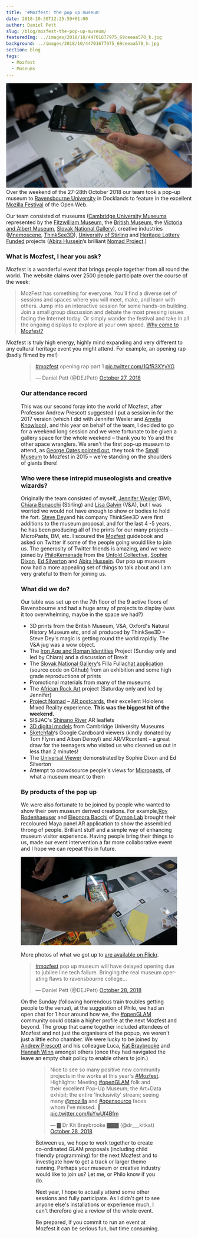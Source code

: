 ```yaml
---
title: '#Mozfest: the pop up museum'
date: 2018-10-30T12:25:59+01:00
author: Daniel Pett
slug: /blog/mozfest-the-pop-up-museum/
featuredImg: ../images/2018/10/44701677975_69ceeaa570_k.jpg
background: ../images/2018/10/44701677975_69ceeaa570_k.jpg
section: blog
tags:
  - Mozfest
  - Museums
---
```

![](../images/2018/10/44701677975_69ceeaa570_k.jpg)
Over the weekend of the 27-28th October 2018 our team took a pop-up museum to [Ravensbourne University](https://www.ravensbourne.ac.uk) in Docklands to feature in the excellent [Mozilla Festival](https://mozillafestival.org/) of the Open Web. 

Our team consisted of museums ([Cambridge University Museums](https://www.museums.cam.ac.uk) represented by the [Fitzwilliam Museum](https://www.fitzmuseum.cam.ac.uk/), the [British Museum](https://britishmuseum.org), the [Victoria and Albert Museum](https://www.vam.ac.uk/), [Slovak National Gallery](https://www.sng.sk/en)), creative industries ([Mnemoscene](https://mnemoscene.io/), [ThinkSee3D](https://www.thinksee3d.com/)), [University of Stirling](https://www.stir.ac.uk/) and [Heritage Lottery Funded](https://www.hlf.org.uk/) projects ([Abira Hussein](https://twitter.com/AbiraHussein)‘s brilliant [Nomad Project](https://nomad-project.co.uk/).)

### What is Mozfest, I hear you ask?

Mozfest is a wonderful event that brings people together from all round the world. The website claims over 2500 people participate over the course of the week:

> MozFest has something for everyone. You’ll find a diverse set of sessions and spaces where you will meet, make, and learn with others. Jump into an interactive session for some hands-on building. Join a small group discussion and debate the most pressing issues facing the Internet today. Or simply wander the festival and take in all the ongoing displays to explore at your own speed. [Why come to Mozfest?](https://mozillafestival.org/why-come-to-mozfest)

Mozfest is truly high energy, highly mind expanding and very different to any cultural heritage event you might attend. For example, an opening rap (badly filmed by me!)<figure class="wp-block-embed-twitter wp-block-embed is-type-rich is-provider-twitter">

<blockquote class="twitter-tweet" data-lang="en"><p lang="en" dir="ltr"><a href="https://twitter.com/hashtag/mozfest?src=hash&amp;ref_src=twsrc%5Etfw">#mozfest</a> opening rap part 1 <a href="https://t.co/1QfR3XYyYG">pic.twitter.com/1QfR3XYyYG</a></p>&mdash; Daniel Pett (@DEJPett) <a href="https://twitter.com/DEJPett/status/1056275200252264449?ref_src=twsrc%5Etfw">October 27, 2018</a></blockquote>



### Our attendance record

This was our second foray into the world of Mozfest, after Professor Andrew Prescott suggested I put a session in for the 2017 version (which I did with Jennifer Wexler and [Amelia Knowlson](http://ameliaknowlson.com/)), and this year on behalf of the team, I decided to go for a weekend long session and we were fortunate to be given a gallery space for the whole weekend &#8211; thank you to Yo and the other space wranglers. We aren't the first pop-up museum to attend, as [George Oates pointed out](https://twitter.com/ukglo/status/1056502154440130560), they took the [Small Museum](https://thesmallmuseum.org/2015/11/14/the-small-museum-v2/) to Mozfest in 2015 &#8211; we're standing on the shoulders of giants there!

### Who were these intrepid museologists and creative wizards?

Originally the team consisted of myself, [Jennifer Wexler](https://twitter.com/JWexlerBM) (BM), [Chiara Bonacchi](https://twitter.com/ChBonacchi) (Stirling) and [Lisa Galvin](https://twitter.com/LisaGalvin_) (V&A), but I was worried we would not have enough to show or bodies to hold the fort. [Steve Dey](https://twitter.com/thinksee3d)and his company ThinkSee3D were first additions to the museum proposal, and for the last 4 -5 years, he has been producing all of the prints for our many projects &#8211; MicroPasts, BM, etc. I scoured the [Mozfest](https://mozillafestival.org/) guidebook and asked on Twitter if some of the people going would like to join us. The generosity of Twitter friends is amazing, and we were joined by [PhiloKemenade](https://twitter.com/phivk) from the [Unfold Collective](http://unfold.is/), [Sophie Dixon](https://twitter.com/SophieDixon1), [Ed Silverton](https://twitter.com/edsilv) and [Abira Hussein](https://twitter.com/AbiraHussein). Our pop up museum now had a more appealing set of things to talk about and I am very grateful to them for joining us.

### What did we do?

Our table was set up on the 7th floor of the 9 active floors of Ravensbourne and had a huge array of projects to display (was it too overwhelming, maybe in the space we had?)

* 3D prints from the British Museum, V&A, Oxford's Natural History Museum etc, and all produced by ThinkSee3D &#8211; Steve Dey's magic is getting round the world rapidly. The V&A jug was a wow object.
* The [Iron Age and Roman Identities](http://ancientidentities.org/) Project (Sunday only and led by Chiara) and a discussion of Brexit
* The [Slovak National Gallery](https://sng.sk/)&#8216;s Filla Fulla[chat application](https://fillafulla.sng.sk/) (source code on Github) from an exhibition and some high grade reproductions of prints
* Promotional materials from many of the museums
* The [African Rock Art](https://africanrockart.britishmuseum.org) project (Saturday only and led by Jennifer)
* [Project Nomad](https://nomad-project.co.uk/) &#8211; [AR postcards](https://nomad-project.co.uk/ar), their excellent Hololens Mixed Reality experience. **This was the biggest hit of the weekend.**
* SISJAC's [Shinano River](http://sainsbury-institute.org/research/archaeology-and-heritage/shinano-river/) AR leaflets
* [3D digital models](https://sketchfab.com/danielpett/collections/university-of-cambridge-museums) from Cambridge University Museums
* [Sketchfab](https://sketchfab.com)&#8216;s Google Cardboard viewers (kindly donated by Tom Flynn and Alban Denoyl) and AR/VRcontent &#8211; a great draw for the teenagers who visited us who cleaned us out in less than 2 minutes!
* The [Universal Viewer](http://universalviewer.io) demonstrated by Sophie Dixon and Ed Silverton
* Attempt to crowdsource people's views for [Micropasts](https://micropasts.org), of what a museum meant to them

### By products of the pop up

We were also fortunate to be joined by people who wanted to show their own museum derived creations. For example,[Roy Rodenhaeuser](https://twitter.com/RoyRodenhaeuser) and [Eleonora Bacchi](https://twitter.com/EleonoraBacchi) of [Dymon Lab](https://www.dymonlab.com/) brought their recoloured Maya panel AR application to show the assembled throng of people. Brilliant stuff and a simple way of enhancing museum visitor experience. Having people bring their things to us, made our event intervention a far more collaborative event and I hope we can repeat this in future.

![Roy Shows off his tools](../images/2018/10/43797819330_3916327fd1_k.jpg)

More photos of what we got up to [are available on Flickr](https://www.flickr.com/photos/dankate/albums/72157702805961974).

<div class="row justify-content-center bg-light my-3">
        <blockquote class="twitter-tweet" data-width="500" data-dnt="true">
        <p lang="en" dir="ltr">
            <a href="https://twitter.com/hashtag/mozfest?src=hash&ref_src=twsrc%5Etfw">#mozfest</a> pop up museum will have delayed opening due to jubilee line tech failure. Bringing the real museum operating flaws to ravensbourne college&#8230;
        </p>&mdash; Daniel Pett (@DEJPett)
        <a href="https://twitter.com/DEJPett/status/1056494441320595456?ref_src=twsrc%5Etfw">October 28, 2018</a>
    </blockquote>
</div>

On the Sunday (following horrendous train troubles getting people to the venue), at the suggestion of Philo, we had an open chat for 1 hour around how we, the [#openGLAM](https://openglam.org/) community could obtain a higher profile at the next Mozfest and beyond. The group that came together included attendees of Mozfest and not just the organisers of the popup, we weren't just a little echo chamber. We were lucky to be joined by [Andrew Prescott](https://twitter.com/Ajprescott) and his colleague Luca, [Kat Braybrooke](https://twitter.com/codekat) and [Hannah Winn](https://twitter.com/HannahWinn3) amongst others (once they had navigated the leave an empty chair policy to enable others to join.)<figure class="wp-block-embed-twitter wp-block-embed is-type-rich is-provider-twitter">

<blockquote class="twitter-tweet"><p lang="en" dir="ltr">Nice to see so many positive new community projects in the works at this year&#39;s <a href="https://twitter.com/hashtag/Mozfest?src=hash&amp;ref_src=twsrc%5Etfw">#Mozfest</a>. Highlights: Meeting <a href="https://twitter.com/hashtag/openGLAM?src=hash&amp;ref_src=twsrc%5Etfw">#openGLAM</a> folk and their excellent Pop-Up Museum; the Art+Data exhibit; the entire &#39;Inclusivity&#39; stream; seeing many <a href="https://twitter.com/mozilla?ref_src=twsrc%5Etfw">@mozilla</a> and <a href="https://twitter.com/hashtag/opensource?src=hash&amp;ref_src=twsrc%5Etfw">#opensource</a> faces whom I&#39;ve missed. 🎉 <a href="https://t.co/IuYwUf4Bfm">pic.twitter.com/IuYwUf4Bfm</a></p>&mdash; ▇ Dr Kit Braybrooke ▇▇▇ (@dr___kitkat) <a href="https://twitter.com/dr___kitkat/status/1056596037060755457?ref_src=twsrc%5Etfw">October 28, 2018</a></blockquote> 

Between us, we hope to work together to create co-ordinated GLAM proposals (including child friendly programming) for the next Mozfest and to investigate how to get a track or larger theme running. Perhaps your museum or creative industry would like to join us? Let me, or Philo know if you do.

Next year, I hope to actually attend some other sessions and fully participate. As I didn't get to see anyone else's installations or experience much, I can't therefore give a review of the whole event.

Be prepared, if you commit to run an event at Mozfest it can be serious fun, but time consuming.
